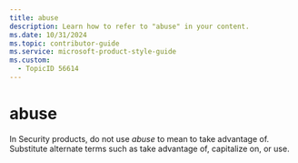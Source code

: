```yaml
---
title: abuse
description: Learn how to refer to "abuse" in your content.
ms.date: 10/31/2024
ms.topic: contributor-guide
ms.service: microsoft-product-style-guide
ms.custom:
  - TopicID 56614
---
```



# abuse

​In Security products, do not use *abuse* to mean to take advantage of. ​Substitute alternate terms such as take advantage of, capitalize on, or use.

